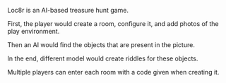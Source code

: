 Loc8r is an AI-based treasure hunt game. 

First, the player would create a room, configure it, and add photos of the play environment. 

Then an AI would find the objects that are present in the picture. 

In the end, different model would create riddles for these objects.

Multiple players can enter each room with a code given when creating it.

